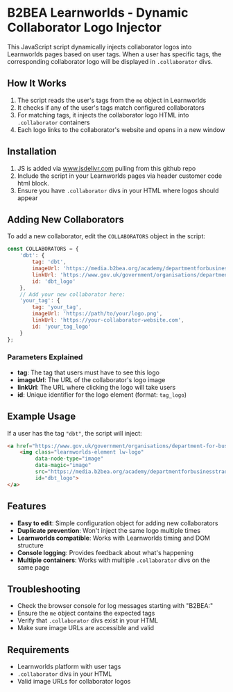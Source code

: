 # B2BEA Learnworlds - Dynamic Collaborator Logo Injector

This JavaScript script dynamically injects collaborator logos into Learnworlds pages based on user tags. When a user has specific tags, the corresponding collaborator logo will be displayed in `.collaborator` divs.

## How It Works

1. The script reads the user's tags from the `me` object in Learnworlds
2. It checks if any of the user's tags match configured collaborators
3. For matching tags, it injects the collaborator logo HTML into `.collaborator` containers
4. Each logo links to the collaborator's website and opens in a new window

## Installation

1. JS is added via www.jsdelivr.com pulling from this github repo
2. Include the script in your Learnworlds pages via header customer code html block.
3. Ensure you have `.collaborator` divs in your HTML where logos should appear

## Adding New Collaborators

To add a new collaborator, edit the `COLLABORATORS` object in the script:

```javascript
const COLLABORATORS = {
    'dbt': {
        tag: 'dbt',
        imageUrl: 'https://media.b2bea.org/academy/departmentforbusinesstradt_dbt_logo.png',
        linkUrl: 'https://www.gov.uk/government/organisations/department-for-business-and-trade',
        id: 'dbt_logo'
    },
    // Add your new collaborator here:
    'your_tag': {
        tag: 'your_tag',
        imageUrl: 'https://path/to/your/logo.png',
        linkUrl: 'https://your-collaborator-website.com',
        id: 'your_tag_logo'
    }
};
```

### Parameters Explained

- **tag**: The tag that users must have to see this logo
- **imageUrl**: The URL of the collaborator's logo image
- **linkUrl**: The URL where clicking the logo will take users
- **id**: Unique identifier for the logo element (format: `tag_logo`)

## Example Usage

If a user has the tag `"dbt"`, the script will inject:

```html
<a href="https://www.gov.uk/government/organisations/department-for-business-and-trade" target="_blank">
    <img class="learnworlds-element lw-logo" 
         data-node-type="image" 
         data-magic="image" 
         src="https://media.b2bea.org/academy/departmentforbusinesstradt_dbt_logo.png" 
         id="dbt_logo">
</a>
```

## Features

- **Easy to edit**: Simple configuration object for adding new collaborators
- **Duplicate prevention**: Won't inject the same logo multiple times
- **Learnworlds compatible**: Works with Learnworlds timing and DOM structure
- **Console logging**: Provides feedback about what's happening
- **Multiple containers**: Works with multiple `.collaborator` divs on the same page

## Troubleshooting

- Check the browser console for log messages starting with "B2BEA:"
- Ensure the `me` object contains the expected tags
- Verify that `.collaborator` divs exist in your HTML
- Make sure image URLs are accessible and valid

## Requirements

- Learnworlds platform with user tags
- `.collaborator` divs in your HTML
- Valid image URLs for collaborator logos 